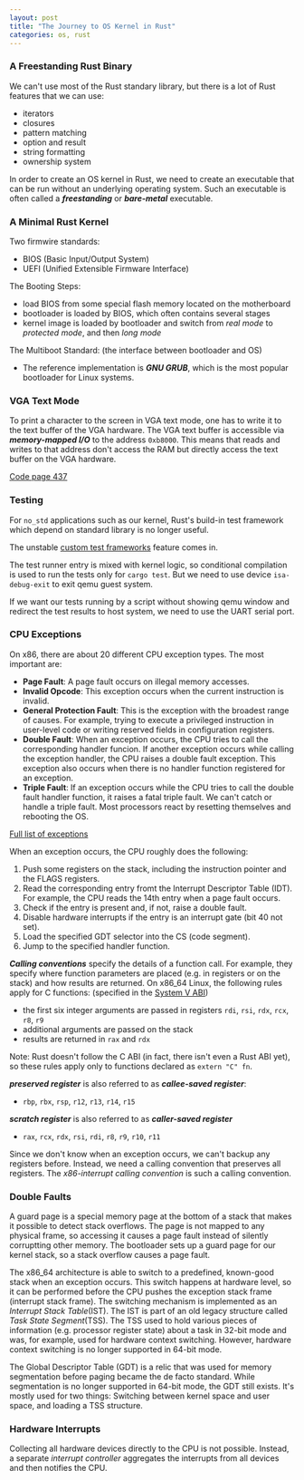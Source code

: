 ```yaml
---
layout: post
title: "The Journey to OS Kernel in Rust"
categories: os, rust
---
```


### A Freestanding Rust Binary

We can't use most of the Rust standary library, but there is a lot of Rust features that we can use:
* iterators
* closures
* pattern matching
* option and result
* string formatting
* ownership system

In order to create an OS kernel in Rust, we need to create an executable that can be run without an underlying operating system. Such an executable is often called a **_freestanding_** or **_bare-metal_** executable.

### A Minimal Rust Kernel

Two firmwire standards:
* BIOS (Basic Input/Output System)
* UEFI (Unified Extensible Firmware Interface)

The Booting Steps:
* load BIOS from some special flash memory located on the motherboard
* bootloader is loaded by BIOS, which often contains several stages
* kernel image is loaded by bootloader and switch from _real mode_ to _protected mode_, and then _long mode_ 

The Multiboot Standard: (the interface between bootloader and OS)
* The reference implementation is **_GNU GRUB_**, which is the most popular bootloader for Linux systems.

### VGA Text Mode

To print a character to the screen in VGA text mode, one has to write it to the text buffer of the VGA hardware. The VGA text buffer is accessible via **_memory-mapped I/O_** to the address `0xb8000`. This means that reads and writes to that address don't access the RAM but directly access the text buffer on the VGA hardware.

[Code page 437](https://en.wikipedia.org/wiki/Code_page_437)

### Testing

For `no_std` applications such as our kernel, Rust's build-in test framework which depend on standard library is no longer useful.

The unstable [custom test frameworks](https://doc.rust-lang.org/unstable-book/language-features/custom-test-frameworks.html) feature comes in.

The test runner entry is mixed with kernel logic, so conditional compilation is used to run the tests only for `cargo test`. But we need to use device `isa-debug-exit` to exit qemu guest system.

If we want our tests running by a script without showing qemu window and redirect the test results to host system, we need to use the UART serial port.

### CPU Exceptions

On x86, there are about 20 different CPU exception types. The most important are:
* **Page Fault**: A page fault occurs on illegal memory accesses.
* **Invalid Opcode**: This exception occurs when the current instruction is invalid.
* **General Protection Fault**: This is the exception with the broadest range of causes. For example, trying to execute a privileged instruction in user-level code or writing reserved fields in configuration registers.
* **Double Fault**: When an exception occurs, the CPU tries to call the corresponding handler funcion. If another exception occurs while calling the exception handler, the CPU raises a double fault exception. This exception also occurs when there is no handler function registered for an exception.
* **Triple Fault**: If an exception occurs while the CPU tries to call the double fault handler function, it raises a fatal triple fault. We can't catch or handle a triple fault. Most processors react by resetting themselves and rebooting the OS.

[Full list of exceptions](https://wiki.osdev.org/Exceptions)

When an exception occurs, the CPU roughly does the following:
1. Push some registers on the stack, including the instruction pointer and the FLAGS registers.
2. Read the corresponding entry fromt the Interrupt Descriptor Table (IDT). For example, the CPU reads the 14th entry when a page fault occurs.
3. Check if the entry is present and, if not, raise a double fault.
4. Disable hardware interrupts if the entry is an interrupt gate (bit 40 not set).
5. Load the specified GDT selector into the CS (code segment).
6. Jump to the specified handler function.

**_Calling conventions_** specify the details of a function call. For example, they specify where function parameters are placed (e.g. in registers or on the stack) and how results are returned. On x86_64 Linux, the following rules apply for C functions: (specified in the [System V ABI](https://refspecs.linuxbase.org/elf/x86_64-abi-0.99.pdf))
* the first six integer arguments are passed in registers `rdi`, `rsi`, `rdx`, `rcx`, `r8`, `r9`
* additional arguments are passed on the stack
* results are returned in `rax` and `rdx`

Note: Rust doesn't follow the C ABI (in fact, there isn't even a Rust ABI yet), so these rules apply only to functions declared as `extern "C" fn`.

**_preserved register_** is also referred to as **_callee-saved register_**:
* `rbp`, `rbx`, `rsp`, `r12`, `r13`, `r14`, `r15`

**_scratch register_** is also referred to as **_caller-saved register_**
* `rax`, `rcx`, `rdx`, `rsi`, `rdi`, `r8`, `r9`, `r10`, `r11`

Since we don't know when an exception occurs, we can't backup any registers before. Instead, we need a calling convention that preserves all registers. The _x86-interrupt calling convention_ is such a calling convention.

### Double Faults

A guard page is a special memory page at the bottom of a stack that makes it possible to detect stack overflows. The page is not mapped to any physical frame, so accessing it causes a page fault instead of silently corruptting other memory. The bootloader sets up a guard page for our kernel stack, so a stack overflow causes a page fault.

The x86_64 architecture is able to switch to a predefined, known-good stack when an exception occurs. This switch happens at hardware level, so it can be performed before the CPU pushes the exception stack frame (interrupt stack frame). The switching mechanism is implemented as an _Interrupt Stack Table_(IST). The IST is part of an old legacy structure called _Task State Segment_(TSS). The TSS used to hold various pieces of information (e.g. processor register state) about a task in 32-bit mode and was, for example, used for hardware context switching. However, hardware context switching is no longer supported in 64-bit mode.

The Global Descriptor Table (GDT) is a relic that was used for memory segmentation before paging became the de facto standard. While segmentation is no longer supported in 64-bit mode, the GDT still exists. It's mostly used for two things: Switching between kernel space and user space, and loading a TSS structure.

### Hardware Interrupts

Collecting all hardware devices directly to the CPU is not possible. Instead, a separate _interrupt controller_ aggregates the interrupts from all devices and then notifies the CPU.

